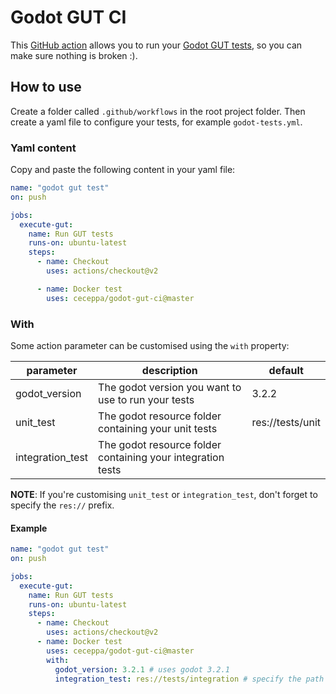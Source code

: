 # Godot GUT CI

This [GitHub action](https://github.com/features/actions) allows you to run your [Godot GUT tests](https://github.com/bitwes/Gut), 
so you can make sure nothing is broken :).

## How to use

Create a folder called `.github/workflows` in the root project folder.
Then create a yaml file to configure your tests, for example `godot-tests.yml`.

### Yaml content

Copy and paste the following content in your yaml file:

```yaml
name: "godot gut test"
on: push

jobs:
  execute-gut:
    name: Run GUT tests
    runs-on: ubuntu-latest
    steps:
      - name: Checkout
        uses: actions/checkout@v2

      - name: Docker test
        uses: ceceppa/godot-gut-ci@master
```

### With

Some action parameter can be customised using the `with` property:

|parameter|description|default|
|---|---|---|
|godot_version|The godot version you want to use to run your tests|3.2.2|
|unit_test|The godot resource folder containing your unit tests|res://tests/unit|
|integration_test|The godot resource folder containing your integration tests||

**NOTE**: If you're customising `unit_test` or `integration_test`, don't forget to specify the `res://` prefix.

#### Example

```yaml
name: "godot gut test"
on: push

jobs:
  execute-gut:
    name: Run GUT tests
    runs-on: ubuntu-latest
    steps:
      - name: Checkout
        uses: actions/checkout@v2
      - name: Docker test
        uses: ceceppa/godot-gut-ci@master
        with:
          godot_version: 3.2.1 # uses godot 3.2.1
          integration_test: res://tests/integration # specify the path for the integration tests
```

